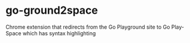 # go-ground2space
Chrome extension that redirects from the Go Playground site to Go Play-Space which has syntax highlighting
